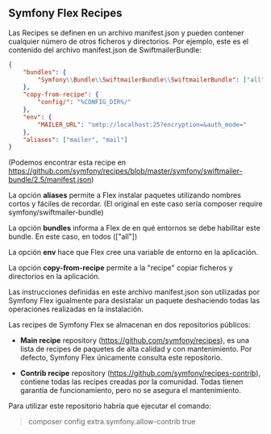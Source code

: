Symfony Flex Recipes
--------------------

Las Recipes se definen en un archivo manifest.json y pueden contener cualquier número de otros ficheros y directorios. Por ejemplo, este es el contenido del archivo manifest.json de SwiftmailerBundle:

```json
{
    "bundles": {
        "Symfony\\Bundle\\SwiftmailerBundle\\SwiftmailerBundle": ["all"]
    },
    "copy-from-recipe": {
        "config/": "%CONFIG_DIR%/"
    },
    "env": {
        "MAILER_URL": "smtp://localhost:25?encryption=&auth_mode="
    },
    "aliases": ["mailer", "mail"]
}
```

(Podemos encontrar esta recipe en https://github.com/symfony/recipes/blob/master/symfony/swiftmailer-bundle/2.5/manifest.json)

La opción **aliases** permite a Flex instalar paquetes utilizando nombres cortos y fáciles de recordar. (El original en este caso sería composer require symfony/swiftmailer-bundle)


La opción **bundles** informa a Flex de en qué entornos se debe habilitar este bundle. En este caso, en todos (["all"])

La opción **env** hace que Flex cree una variable de entorno en la aplicación.

La opción **copy-from-recipe** permite a la "recipe" copiar ficheros y directorios en la aplicación.

Las instrucciones definidas en este archivo manifest.json son utilizadas por Symfony Flex igualmente para desistalar un paquete deshaciendo todas las operaciones realizadas en la instalación.

Las recipes de Symfony Flex se almacenan en dos repositorios públicos:

- **Main recipe** repository (https://github.com/symfony/recipes), es una lista de recipes de paquetes de alta calidad y con mantenimiento. Por defecto, Symfony Flex únicamente consulta este repositorio. 

- **Contrib recipe** repository (https://github.com/symfony/recipes-contrib), contiene todas las recipes creadas por la comunidad. Todas tienen garantía de funcionamiento, pero no se asegura el mantenimiento.

Para utilizar este repositorio habría que ejecutar el comando:

> composer config extra.symfony.allow-contrib true



